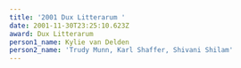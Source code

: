 ```yaml
---
title: '2001 Dux Litterarum '
date: 2001-11-30T23:25:10.623Z
award: Dux Litterarum
person1_name: Kylie van Delden
person2_name: 'Trudy Munn, Karl Shaffer, Shivani Shilam'
---
```


